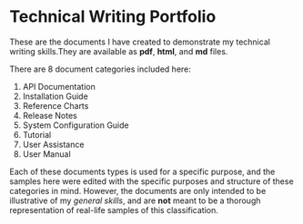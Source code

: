 # Technical Writing Portfolio

These are the documents I have created to demonstrate my technical writing skills.They are available as __pdf__, __html__, and __md__ files.

There are 8 document categories included here:

1. API Documentation
2. Installation Guide
3. Reference Charts
4. Release Notes
5. System Configuration Guide
6. Tutorial
7. User Assistance
8. User Manual

Each of these documents types is used for a specific purpose, and the samples here were edited with the specific purposes and structure of these categories in mind. However, the documents are only intended to be illustrative of my _general skills_, and are __not__ meant to be a thorough representation of real-life samples of this classification.
